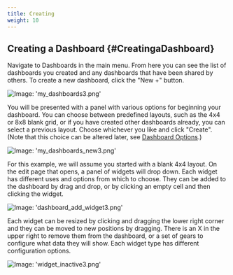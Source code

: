 ```yaml
---
title: Creating
weight: 10
---
```


## Creating a Dashboard {#CreatingaDashboard}

Navigate to Dashboards in the main menu.  From here you can see the list of dashboards you created and any dashboards that have been shared by others.  To create a new dashboard, click the "New +" button.

![Image: 'my_dashboards3.png'](/images/circonus/my_dashboards3.png)

You will be presented with a panel with various options for beginning your dashboard.  You can choose between predefined layouts, such as the 4x4 or 8x8 blank grid, or if you have created other dashboards already, you can select a previous layout. Choose whichever you like and click "Create". (Note that this choice can be altered later, see [Dashboard Options](/circonus/visualizations/dashboards/options#DashboardOptions).)

![Image: 'my_dashboards_new3.png'](/images/circonus/my_dashboards_new3.png)

For this example, we will assume you started with a blank 4x4 layout.  On the edit page that opens, a panel of widgets will drop down.  Each widget has different uses and options from which to choose.  They can be added to the dashboard by drag and drop, or by clicking an empty cell and then clicking the widget.

![Image: 'dashboard_add_widget3.png'](/images/circonus/dashboard_add_widget3.png)

Each widget can be resized by clicking and dragging the lower right corner and they can be moved to new positions by dragging.  There is an X in the upper right to remove them from the dashboard, or a set of gears to configure what data they will show.  Each widget type has different configuration options.

![Image: 'widget_inactive3.png'](/images/circonus/widget_inactive3.png)
